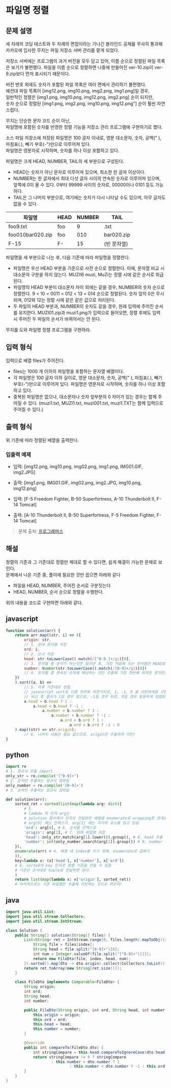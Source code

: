 # **파일명 정렬**

## **문제 설명**
세 차례의 코딩 테스트와 두 차례의 면접이라는 기나긴 블라인드 공채를 무사히 통과해 카카오에 입사한 무지는 파일 저장소 서버 관리를 맡게 되었다.

저장소 서버에는 프로그램의 과거 버전을 모두 담고 있어, 이름 순으로 정렬된 파일 목록은 보기가 불편했다. 파일을 이름 순으로 정렬하면 나중에 만들어진 ver-10.zip이 ver-9.zip보다 먼저 표시되기 때문이다.

버전 번호 외에도 숫자가 포함된 파일 목록은 여러 면에서 관리하기 불편했다.   
예컨대 파일 목록이 [img12.png, img10.png, img2.png, img1.png]일 경우,    
일반적인 정렬은 [img1.png, img10.png, img12.png, img2.png] 순이 되지만,   
숫자 순으로 정렬된 [img1.png, img2.png, img10.png, img12.png"] 순이 훨씬 자연스럽다.

무지는 단순한 문자 코드 순이 아닌,   
파일명에 포함된 숫자를 반영한 정렬 기능을 저장소 관리 프로그램에 구현하기로 했다.

소스 파일 저장소에 저장된 파일명은 100 글자 이내로, 영문 대소문자, 숫자, 공백(" ), 마침표(.), 빼기 부호(-")만으로 이루어져 있다.   
파일명은 영문자로 시작하며, 숫자를 하나 이상 포함하고 있다.

파일명은 크게 HEAD, NUMBER, TAIL의 세 부분으로 구성된다.

- HEAD는 숫자가 아닌 문자로 이루어져 있으며, 최소한 한 글자 이상이다.   
- NUMBER는 한 글자에서 최대 다섯 글자 사이의 연속된 숫자로 이루어져 있으며, 앞쪽에 0이 올 수 있다. 0부터 99999 사이의 숫자로, 00000이나 0101 등도 가능하다.
- TAIL은 그 나머지 부분으로, 여기에는 숫자가 다시 나타날 수도 있으며, 아무 글자도 없을 수 있다.   


| 파일명           | HEAD | NUMBER | TAIL        |
| ---------------- | ---- | ------ | ----------- |
| foo9.txt         | foo  | 9      | .txt        |
| foo010bar020.zip | foo  | 010    | bar020.zip  |
| F-15             | F-   | 15     | (빈 문자열) |


파일명을 세 부분으로 나눈 후, 다음 기준에 따라 파일명을 정렬한다.

- 파일명은 우선 HEAD 부분을 기준으로 사전 순으로 정렬한다. 이때, 문자열 비교 시 대소문자 구분을 하지 않는다. MUZI와 muzi, MuZi는 정렬 시에 같은 순서로 취급된다.
- 파일명의 HEAD 부분이 대소문자 차이 외에는 같을 경우, NUMBER의 숫자 순으로 정렬한다. 9 < 10 < 0011 < 012 < 13 < 014 순으로 정렬된다. 숫자 앞의 0은 무시되며, 012와 12는 정렬 시에 같은 같은 값으로 처리된다.
- 두 파일의 HEAD 부분과, NUMBER의 숫자도 같을 경우, 원래 입력에 주어진 순서를 유지한다. MUZI01.zip과 muzi1.png가 입력으로 들어오면, 정렬 후에도 입력 시 주어진 두 파일의 순서가 바뀌어서는 안 된다.

무지를 도와 파일명 정렬 프로그램을 구현하라.

## **입력 형식**

입력으로 배열 files가 주어진다.

- files는 1000 개 이하의 파일명을 포함하는 문자열 배열이다.
- 각 파일명은 100 글자 이하 길이로, 영문 대소문자, 숫자, 공백(" ), 마침표(.), 빼기 부호(-")만으로 이루어져 있다. 파일명은 영문자로 시작하며, 숫자를 하나 이상 포함하고 있다.
- 중복된 파일명은 없으나, 대소문자나 숫자 앞부분의 0 차이가 있는 경우는 함께 주어질 수 있다. (muzi1.txt, MUZI1.txt, muzi001.txt, muzi1.TXT는 함께 입력으로 주어질 수 있다.)

## **출력 형식**
위 기준에 따라 정렬된 배열을 출력한다.

### 입출력 예제
- 입력: [img12.png, img10.png, img02.png, img1.png, IMG01.GIF, img2.JPG]
- 출력: [img1.png, IMG01.GIF, img02.png, img2.JPG, img10.png, img12.png]

- 입력: [F-5 Freedom Fighter, B-50 Superfortress, A-10 Thunderbolt II, F-14 Tomcat]
- 출력: [A-10 Thunderbolt II, B-50 Superfortress, F-5 Freedom Fighter, F-14 Tomcat]

> 문제 출처: [프로그래머스](https://programmers.co.kr/learn/courses/30/lessons/17686)


## 해설

정렬의 기준과 그 기준대로 정렬만 제대로 할 수 있다면, 쉽게 해결이 가능한 문제로 보인다.   
문제에서 나온 기준 중, 풀이에 필요한 것만 꼽으면 아래와 같다
- 파일을 HEAD, NUMBER, 주어진 순서로 구분짓는다
- HEAD, NUMBER, 순서 순으로 정렬을 수행한다.

위의 내용을 코드로 구현하면 아래와 같다.

## javascript
```javascript
function solution(arr) {
    return arr.map((str, i) => ({
        origin: str, 
        // 1. 원래 문자열 저장
        ord: i, 
        // 2. 순서 저장
        head: str.toLowerCase().match(/[^0-9.]+/gi)[0], 
        // 3. 문자열 중 숫자가 아닌것만 잘라낸 후, 가장 처음에 오는 문자열만 HEAD로 추출
        number: Number(str.toLowerCase().match(/[0-9]+/gi)[0])
        // 4. 문자열 중 연속된 숫자에 해당하는 것만 추출해 가장 첫번째 위치한 문자만을, Number로 캐스팅.
    })
    ).sort((a, b) =>
        // 5. 이후 기준대로 정렬.
        // javascript sort도 다른 언어와 마찬가지로, 1, -1, 0 을 리턴하게끔 구현해야 하며,
        // 비교 후 결과가 1일 경우 앞으로, -1일 경우 뒤로, 0일 경우 동등하게 정렬된다.
        a.head > b.head ? 1 :
            a.head < b.head ? -1 :
                a.number > b.number ? 1 :
                    a.number < b.number ? -1 :
                        a.ord > b.ord ? 1 :
                            a.ord < b.ord ? -1 : 0
    ).map((str) => str.origin);
        // 6. 나머지 내용은 필요 없으므로, origin만 추출하여 리턴!
}
```



## python
```python
import re 
# 1. 정규식 모듈 import
only_str = re.compile('[^0-9]+')
# 2. 문자만 추출하는 정규식 컴파일
only_number = re.compile('[0-9]+')
# 3. 숫자만 추출하는 정규식 컴파일

def solution(arr):
    sorted_ret = sorted(list(map(lambda arg: dict({
        # 5. 
        # lambda 의 인자 arg는
        # solution 함수에서 인자로 전달받은 배열을 enumerate로 wrapping한 관계로,
        # arg[0] 에는 인덱스가, arg[1] 에는 각각의 요소를 담고 있음.
        'ord': arg[0], # 6. 순서를 인덱스로
        'origin': arg[1], # 7. 원래 파일명 저장
        'head': only_str.match(arg[1].lower()).group(), # 8. head 추출
        'number': int(only_number.search(arg[1]).group()) # 9. number 추출
    }), 
    enumerate(arr) # 4. 배열 내 index를 쓰기 위해, enumerate로 감싸기
    )), 
    key=lambda x: (x['head'], x['number'], x['ord'])
    # 8. sorted의 key 인자로 정렬 기준을 만들 수 있음
    # 기준은 순서대로 tuple로 전달하면 된다.
    )
    return list(map(lambda x: x['origin'], sorted_ret))
    # 마지막으로는 기존 파일명만 추출해 리턴하는 것으로 마무리!
```


## java
```java
import java.util.List;
import java.util.stream.Collectors;
import java.util.stream.IntStream;

class Solution {
    public String[] solution(String[] files) {
        List<String> ret = IntStream.range(0, files.length).mapToObj((index) -> {
            String file = files[index];
            String head = file.split("[0-9]+")[0];
            int num = Integer.valueOf(file.split("[^0-9]+")[1]);
            return new FileDto(file, index, head, num);
        }).sorted().map(dto -> dto.origin).collect(Collectors.toList());
        return ret.toArray(new String[ret.size()]);
    }

    class FileDto implements Comparable<FileDto> {
        String origin;
        int ord;
        String head;
        int number;

        public FileDto(String origin, int ord, String head, int number) {
            this.origin = origin;
            this.ord = ord;
            this.head = head;
            this.number = number;
        }

        @Override
        public int compareTo(FileDto dto) {
            int stringCompare = this.head.compareToIgnoreCase(dto.head);
            return stringCompare != 0 ? stringCompare
                    : this.number > dto.number ? 1
                            : this.number < dto.number ? -1 : this.ord > dto.ord ? 1 : this.ord < dto.ord ? -1 : 0;
        }
    }
}
```